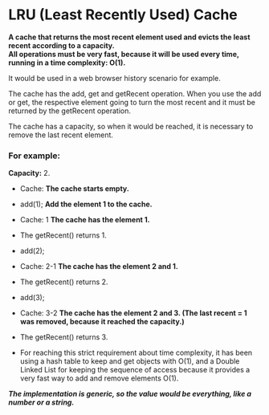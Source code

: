 # LRU (Least Recently Used) Cache

**A cache that returns the most recent element used and evicts the least recent according to a capacity.**  
**All operations must be very fast, because it will be used every time, running in a time complexity: O(1).**

It would be used in a web browser history scenario for example.

The cache has the add, get and getRecent operation. When you use the add or get, the respective element going to turn the most recent and it must be returned by the getRecent operation. 

The cache has a capacity, so when it would be reached, it is necessary to remove the last recent element. 

### For example: ### 
  
**Capacity:** 2.  
     
+ Cache: **The cache starts empty.**           
+ add(1); **Add the element 1 to the cache.**   
+ Cache: 1 **The cache has the element 1.**
+ The getRecent() returns 1.   
+ add(2);    
+ Cache: 2-1 **The cache has the element 2 and 1.**
+ The getRecent() returns 2.  
+ add(3);   
+ Cache: 3-2 **The cache has the element 2 and 3. (The last recent = 1 was removed, because it reached the capacity.)**
+ The getRecent() returns 3.  




+ For reaching this strict requirement about time complexity, it has been using a hash table to keep and get objects with O(1), 
and a Double Linked List for keeping the sequence of access because it provides a very fast way to add and remove elements O(1). 

 ***The implementation is generic, so the value would be everything, like a number or a string.***

